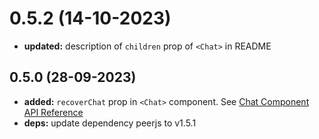 # 0.5.2 (14-10-2023)
- **updated:** description of `children` prop of `<Chat>` in README
## 0.5.0 (28-09-2023)
- **added:** `recoverChat` prop in `<Chat>` component. See [Chat Component API Reference](https://www.npmjs.com/package/react-peer-chat#chat-component-api-reference)
- **deps:** update dependency peerjs to v1.5.1
